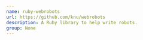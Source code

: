```yaml
---
name: ruby-webrobots
url: https://github.com/knu/webrobots
description: A Ruby library to help write robots.
group: None
---
```

